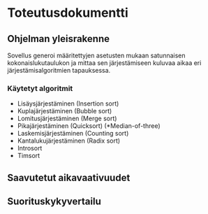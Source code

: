 # Toteutusdokumentti

## Ohjelman yleisrakenne

Sovellus generoi määritettyjen asetusten mukaan satunnaisen kokonaislukutaulukon ja mittaa sen järjestämiseen kuluvaa aikaa eri järjestämisalgoritmien tapauksessa.

### Käytetyt algoritmit

* Lisäysjärjestäminen (Insertion sort)
* Kuplajärjestäminen (Bubble sort)
* Lomitusjärjestäminen (Merge sort)
* Pikajärjestäminen (Quicksort) (*Median-of-three)
* Laskemisjärjestäminen (Counting sort)
* Kantalukujärjestäminen (Radix sort)
* Introsort
* Timsort

## Saavutetut aikavaativuudet

## Suorituskykyvertailu